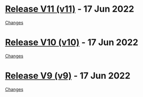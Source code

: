 <a name="v11"></a>
# [Release V11 (v11)](https://github.com/vcsaikrishna/WebApp/releases/tag/v11) - 17 Jun 2022



[Changes][v11]


<a name="v10"></a>
# [Release V10 (v10)](https://github.com/vcsaikrishna/WebApp/releases/tag/v10) - 17 Jun 2022



[Changes][v10]


<a name="v9"></a>
# [Release V9 (v9)](https://github.com/vcsaikrishna/WebApp/releases/tag/v9) - 17 Jun 2022



[Changes][v9]


[v11]: https://github.com/vcsaikrishna/WebApp/compare/v10...v11
[v10]: https://github.com/vcsaikrishna/WebApp/compare/v9...v10
[v9]: https://github.com/vcsaikrishna/WebApp/tree/v9

 <!-- Generated by https://github.com/rhysd/changelog-from-release -->
